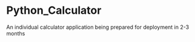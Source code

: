 # Python_Calculator
An individual calculator application being prepared for deployment in 2-3 months
